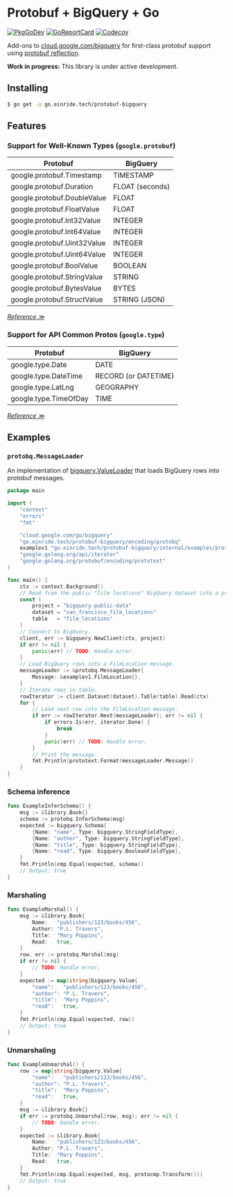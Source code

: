 # Protobuf + BigQuery + Go

[![PkgGoDev][pkg-badge]][pkg]
[![GoReportCard][report-badge]][report]
[![Codecov][codecov-badge]][codecov]

[pkg-badge]: https://pkg.go.dev/badge/go.einride.tech/protobuf-bigquery
[pkg]: https://pkg.go.dev/go.einride.tech/protobuf-bigquery
[report-badge]: https://goreportcard.com/badge/go.einride.tech/protobuf-bigquery
[report]: https://goreportcard.com/report/go.einride.tech/protobuf-bigquery
[codecov-badge]: https://codecov.io/gh/einride/protobuf-bigquery-go/branch/master/graph/badge.svg
[codecov]: https://codecov.io/gh/einride/protobuf-bigquery-go

Add-ons to [cloud.google.com/bigquery][google-cloud-go-bigquery] for
first-class protobuf support using [protobuf reflection][protobuf-apiv2].

**Work in progress:** This library is under active development.

[google-cloud-go-bigquery]: https://pkg.go.dev/cloud.google.com/go/bigquery
[protobuf-apiv2]: https://blog.golang.org/protobuf-apiv2

## Installing

```bash
$ go get -u go.einride.tech/protobuf-bigquery
```

## Features

### Support for Well-Known Types (`google.protobuf`)

| Protobuf                    | BigQuery        |
| --------------------------- | --------------- |
| google.protobuf.Timestamp   | TIMESTAMP       |
| google.protobuf.Duration    | FLOAT (seconds) |
| google.protobuf.DoubleValue | FLOAT           |
| google.protobuf.FloatValue  | FLOAT           |
| google.protobuf.Int32Value  | INTEGER         |
| google.protobuf.Int64Value  | INTEGER         |
| google.protobuf.Uint32Value | INTEGER         |
| google.protobuf.Uint64Value | INTEGER         |
| google.protobuf.BoolValue   | BOOLEAN         |
| google.protobuf.StringValue | STRING          |
| google.protobuf.BytesValue  | BYTES           |
| google.protobuf.StructValue | STRING (JSON)   |

_[Reference ≫][well-known-types]_

[well-known-types]: https://developers.google.com/protocol-buffers/docs/reference/google.protobuf

### Support for API Common Protos (`google.type`)

| Protobuf              | BigQuery             |
| --------------------- | -------------------- |
| google.type.Date      | DATE                 |
| google.type.DateTime  | RECORD (or DATETIME) |
| google.type.LatLng    | GEOGRAPHY            |
| google.type.TimeOfDay | TIME                 |

_[Reference ≫][api-common-protos]_

[api-common-protos]: https://github.com/googleapis/api-common-protos

## Examples

### `protobq.MessageLoader`

An implementation of [bigquery.ValueLoader][valueloader] that loads
BigQuery rows into protobuf messages.

[valueloader]: https://pkg.go.dev/cloud.google.com/go/bigquery#ValueLoader

```go
package main

import (
	"context"
	"errors"
	"fmt"

	"cloud.google.com/go/bigquery"
	"go.einride.tech/protobuf-bigquery/encoding/protobq"
	examplev1 "go.einride.tech/protobuf-bigquery/internal/examples/proto/gen/einride/example/v1"
	"google.golang.org/api/iterator"
	"google.golang.org/protobuf/encoding/prototext"
)

func main() {
	ctx := context.Background()
	// Read from the public "film locations" BigQuery dataset into a proto message.
	const (
		project = "bigquery-public-data"
		dataset = "san_francisco_film_locations"
		table   = "film_locations"
	)
	// Connect to BigQuery.
	client, err := bigquery.NewClient(ctx, project)
	if err != nil {
		panic(err) // TODO: Handle error.
	}
	// Load BigQuery rows into a FilmLocation message.
	messageLoader := &protobq.MessageLoader{
		Message: &examplev1.FilmLocation{},
	}
	// Iterate rows in table.
	rowIterator := client.Dataset(dataset).Table(table).Read(ctx)
	for {
		// Load next row into the FilmLocation message.
		if err := rowIterator.Next(messageLoader); err != nil {
			if errors.Is(err, iterator.Done) {
				break
			}
			panic(err) // TODO: Handle error.
		}
		// Print the message.
		fmt.Println(prototext.Format(messageLoader.Message))
	}
}
```

### Schema inference

```go
func ExampleInferSchema() {
	msg := &library.Book{}
	schema := protobq.InferSchema(msg)
	expected := bigquery.Schema{
		{Name: "name", Type: bigquery.StringFieldType},
		{Name: "author", Type: bigquery.StringFieldType},
		{Name: "title", Type: bigquery.StringFieldType},
		{Name: "read", Type: bigquery.BooleanFieldType},
	}
	fmt.Println(cmp.Equal(expected, schema))
	// Output: true
}
```

### Marshaling

```go
func ExampleMarshal() {
	msg := &library.Book{
		Name:   "publishers/123/books/456",
		Author: "P.L. Travers",
		Title:  "Mary Poppins",
		Read:   true,
	}
	row, err := protobq.Marshal(msg)
	if err != nil {
		// TODO: Handle error.
	}
	expected := map[string]bigquery.Value{
		"name":   "publishers/123/books/456",
		"author": "P.L. Travers",
		"title":  "Mary Poppins",
		"read":   true,
	}
	fmt.Println(cmp.Equal(expected, row))
	// Output: true
}
```

### Unmarshaling

```go
func ExampleUnmarshal() {
	row := map[string]bigquery.Value{
		"name":   "publishers/123/books/456",
		"author": "P.L. Travers",
		"title":  "Mary Poppins",
		"read":   true,
	}
	msg := &library.Book{}
	if err := protobq.Unmarshal(row, msg); err != nil {
		// TODO: Handle error.
	}
	expected := &library.Book{
		Name:   "publishers/123/books/456",
		Author: "P.L. Travers",
		Title:  "Mary Poppins",
		Read:   true,
	}
	fmt.Println(cmp.Equal(expected, msg, protocmp.Transform()))
	// Output: true
}
```
